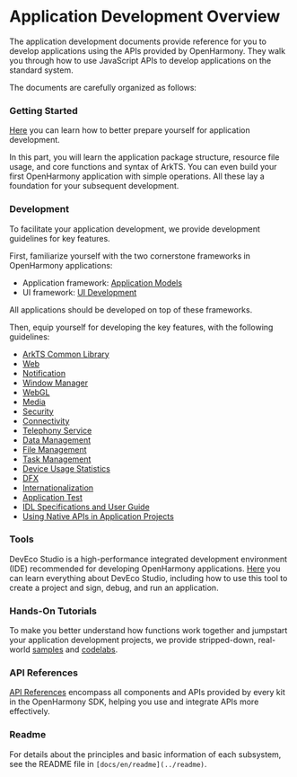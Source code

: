 # Application Development Overview
<!--Kit: Common-->
<!--Subsystem: Common-->
<!--Owner: @zhang_yixin13-->
<!--Designer: @lingminghw-->
<!--Tester: @RayShih-->
<!--Adviser: @zhang_yixin13-->

The application development documents provide reference for you to develop applications using the APIs provided by OpenHarmony. They walk you through how to use JavaScript APIs to develop applications on the standard system.

The documents are carefully organized as follows:

### Getting Started

[Here](quick-start/Readme-EN.md) you can learn how to better prepare yourself for application development.

In this part, you will learn the application package structure, resource file usage, and core functions and syntax of ArkTS. You can even build your first OpenHarmony application with simple operations. All these lay a foundation for your subsequent development.

### Development

To facilitate your application development, we provide development guidelines for key features.

First, familiarize yourself with the two cornerstone frameworks in OpenHarmony applications:

- Application framework: [Application Models](application-models/Readme-EN.md)
- UI framework: [UI Development](ui/Readme-EN.md)

All applications should be developed on top of these frameworks.

Then, equip yourself for developing the key features, with the following guidelines:

- [ArkTS Common Library](arkts-utils/Readme-EN.md)
- [Web](web/Readme-EN.md)
- [Notification](notification/Readme-EN.md)
- [Window Manager](windowmanager/Readme-EN.md)
- [WebGL](webgl/Readme-EN.md)
- [Media](media/Readme-EN.md)
- [Security](security/Readme-EN.md)
- [Connectivity](connectivity/Readme-EN.md)
- [Telephony Service](telephony/Readme-EN.md)
- [Data Management](database/Readme-EN.md)
- [File Management](file-management/Readme-EN.md)
- [Task Management](task-management/Readme-EN.md)
- [Device Usage Statistics](device-usage-statistics/Readme-EN.md)
- [DFX](dfx/Readme-EN.md)
- [Internationalization](internationalization/Readme-EN.md)
- [Application Test](application-test/Readme-EN.md)
- [IDL Specifications and User Guide](IDL/idl-guidelines.md)
- [Using Native APIs in Application Projects](napi/Readme-EN.md)

### Tools

DevEco Studio is a high-performance integrated development environment (IDE) recommended for developing OpenHarmony applications.
[Here](https://developer.harmonyos.com/en/docs/documentation/doc-guides/ohos-deveco-studio-overview-0000001263280421) you can learn everything about DevEco Studio, including how to use this tool to create a project and sign, debug, and run an application.

### Hands-On Tutorials

To make you better understand how functions work together and jumpstart your application development projects, we provide stripped-down, real-world [samples](https://gitcode.com/openharmony/applications_app_samples/blob/master/README.md) and [codelabs](https://gitcode.com/openharmony/codelabs/blob/master/README.md).

### API References

[API References](reference/Readme-EN.md) encompass all components and APIs provided by every kit in the OpenHarmony SDK, helping you use and integrate APIs more effectively.


### Readme

For details about the principles and basic information of each subsystem, see the README file in `[docs/en/readme](../readme)`.

 <!--no_check--> 